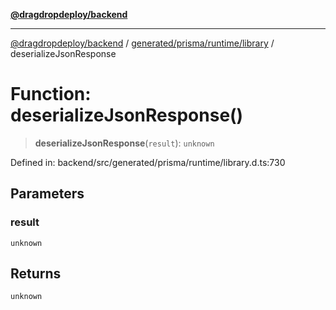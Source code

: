 [**@dragdropdeploy/backend**](../../../../../README.md)

***

[@dragdropdeploy/backend](../../../../../README.md) / [generated/prisma/runtime/library](../README.md) / deserializeJsonResponse

# Function: deserializeJsonResponse()

> **deserializeJsonResponse**(`result`): `unknown`

Defined in: backend/src/generated/prisma/runtime/library.d.ts:730

## Parameters

### result

`unknown`

## Returns

`unknown`
